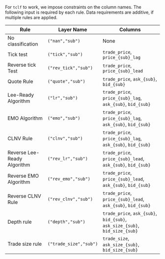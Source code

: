 For `tclf` to work, we impose constraints on the column names. The following input is required by each rule. Data requirements are additive, if multiple rules are applied.




| Rule                        | Layer Name             | Columns                                                                                   |
|-----------------------------|------------------------|-------------------------------------------------------------------------------------------|
| No classification           | `("nan","sub")`        | None                                                                                      |
| Tick test                   | `("tick","sub")`       | `trade_price`, `price_{sub}_lag`                                                          |
| Reverse tick Test           | `("rev_tick","sub")`   | `trade_price`, `price_{sub}_lead`                                                         |
| Quote Rule                  | `("quote","sub")`      | `trade_price`, `ask_{sub}`, `bid_{sub}`                                                   |
| Lee-Ready Algorithm         | `("lr","sub")`         | `trade_price`, `price_{sub}_lag`, `ask_{sub}`, `bid_{sub}`                                |
| EMO Algorithm               | `("emo","sub")`        | `trade_price`, `price_{sub}_lag`, `ask_{sub}`, `bid_{sub}`                                |
| CLNV Rule                   | `("clnv","sub")`       | `trade_price`, `price_{sub}_lag`, `ask_{sub}`, `bid_{sub}`                                |
| Reverse Lee-Ready Algorithm | `("rev_lr","sub")`     | `trade_price`, `price_{sub}_lead`, `ask_{sub}`, `bid_{sub}`                               |
| Reverse EMO Algorithm       | `("rev_emo","sub")`    | `trade_price`, `price_{sub}_lead`, `ask_{sub}`, `bid_{sub}`                               |
| Reverse CLNV Rule           | `("rev_clnv","sub")`   | `trade_price`, `price_{sub}_lead`, `ask_{sub}`, `bid_{sub}`                               |
| Depth rule                  | `("depth","sub")`      | `trade_price`, `ask_{sub}`, `bid_{sub}`, `ask_size_{sub}`, `bid_size_{sub}` |
| Trade size rule             | `("trade_size","sub")` | `trade_size`, `ask_size_{sub}`, `bid_size_{sub}`                                          |
